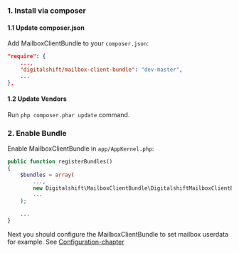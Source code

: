 ### 1. Install via composer

#### 1.1 Update composer.json

Add MailboxClientBundle to your `composer.json`:

```json
"require": {
    ...,
    "digitalshift/mailbox-client-bundle": "dev-master",
    ...
},
```

#### 1.2 Update Vendors

Run `php composer.phar update` command.

### 2. Enable Bundle

Enable MailboxClientBundle in `app/AppKernel.php`:

```php
public function registerBundles()
{
    $bundles = array(
        ...,
        new Digitalshift\MailboxClientBundle\DigitalshiftMailboxClientBundle(),
        ...
    );

    ...
}
```

Next you should configure the MailboxClientBundle to set mailbox userdata for example. See [Configuration-chapter](configuration.md)
